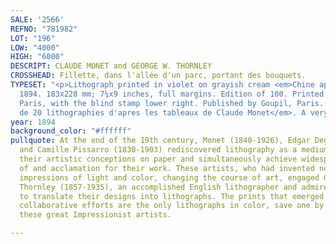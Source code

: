```yaml
---
SALE: '2566'
REFNO: "781982"
LOT: "196"
LOW: "4000"
HIGH: "6000"
DESCRIPT: CLAUDE MONET and GEORGE W. THORNLEY
CROSSHEAD: Fillette, dans l'allée d'un parc, portant des bouquets.
TYPESET: "<p>Lithograph printed in violet on grayish cream <em>Chine appliqué</em>,
  1894. 183x228 mm; 7¼x9 inches, full margins. Edition of 100. Printed by Belfond,
  Paris, with the blind stamp lower right. Published by Goupil, Paris. From <em>L'Album
  de 20 lithographies d'apres les tableaux de Claude Monet</em>. A very good impression.</p>"
year: 1894
background_color: "#ffffff"
pullquote: At the end of the 19th century, Monet (1840-1926), Edgar Degas (1834-1917)
  and Camille Pissarro (1830-1903) rediscovered lithography as a medium both to recreate
  their artistic conceptions on paper and simultaneously achieve widespread distribution
  of and acclamation for their work. These artists, who had invented new ways of transmitting
  impressions of light and color, changing the course of art, engaged George William
  Thornley (1857-1935), an accomplished English lithographer and admirer of the Impressionists,
  to translate their designs into lithographs. The prints that emerged from these
  collaborative efforts are the only lithographs in color, save one by Pissarro, by
  these great Impressionist artists.

---
```

